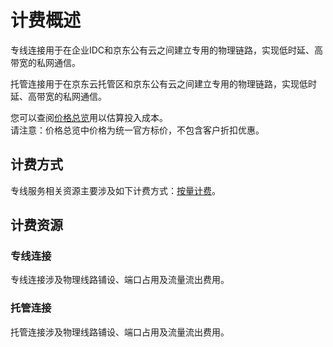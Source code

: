 # 计费概述

专线连接用于在企业IDC和京东公有云之间建立专用的物理链路，实现低时延、高带宽的私网通信。

托管连接用于在京东云托管区和京东公有云之间建立专用的物理链路，实现低时延、高带宽的私网通信。

您可以查阅[价格总览](Price-Overview.md)用以估算投入成本。</br>
请注意：价格总览中价格为统一官方标价，不包含客户折扣优惠。

## 计费方式
专线服务相关资源主要涉及如下计费方式：[按量计费](http://docs.jdcloud.com/cn/billing/pay-as-you-go)。

## 计费资源
### 专线连接
专线连接涉及物理线路铺设、端口占用及流量流出费用。

### 托管连接
托管连接涉及物理线路铺设、端口占用及流量流出费用。
